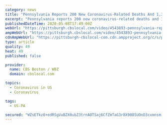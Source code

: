 ```yaml
---
category: news
title: "Pennsylvania Reports 200 New Coronavirus-Related Deaths And 1,323 Additional Cases"
excerpt: "Pennsylvania reports 200 new coronavirus-related deaths and 1,323 new cases. The health department says the jump in deaths is part of \"work to reconcile data from various sources\" and happened over several weeks."
publishedDateTime: 2020-05-08T17:49:00Z
webUrl: "https://pittsburgh.cbslocal.com/video/4543893-pennsylvania-reports-200-new-coronavirus-related-deaths-and-1323-additional-cases/"
ampWebUrl: "https://pittsburgh.cbslocal.com/video/4543893-pennsylvania-reports-200-new-coronavirus-related-deaths-and-1323-additional-cases/amp/"
cdnAmpWebUrl: "https://pittsburgh-cbslocal-com.cdn.ampproject.org/c/s/pittsburgh.cbslocal.com/video/4543893-pennsylvania-reports-200-new-coronavirus-related-deaths-and-1323-additional-cases/amp/"
type: article
quality: 49
heat: 49
published: false

provider:
  name: CBS Boston / WBZ
  domain: cbslocal.com

topics:
  - Coronavirus in US
  - Coronavirus

tags:
  - US-PA

secured: "WZsETkz8+edRSgVuBZX0ubZ3trnAOTSaj6CfZmTaG3r8X9085UOnD3cxmnsmiYKt9RwALUrJYlivbGDS7e0T3bmigFxICz7kw3t4BRcogjWghmOBotewZTEkUeJBeYc8VweIR2jYVXWFFnnIn3wAa1WE8uWeL/lLyP1ChhihX/uiiED6KxgzgF1mJmJ1C6Oqh7xuJwtVBGk4rXkGkmkRcH06ccYg/qgw4bs0RmVqbHNNYqs9brxQaA04PvFaWssLbADrNb47tMX3uvz5MvIn0xoWihMgFWPBKbxjO0McFRXsKnfvRHJiosdMjs03yh1c3ick4I3IVGtwJJywlJppzTMIlZjlR5t0eXujEa5BGExVJbv9/jFxtPBTMJKFEGcn3lzLJCfF2zrpsK5FJ+7zZlXXKK2g2XalS0uA7ynsF9zbm+e6XhuVn05lJ0rVklJbxUda5q5N5wzDAoFtefJdVNGDTgbD8ieyl0Uc/J4ahmA=;Wsy9y+g7YwQK+/c7lKS0lw=="
---
```


